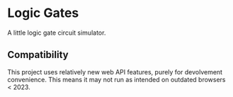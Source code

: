 # Logic Gates
A little logic gate circuit simulator.

## Compatibility

This project uses relatively new web API features, purely for devolvement convenience.
This means it may not run as intended on outdated browsers < 2023.